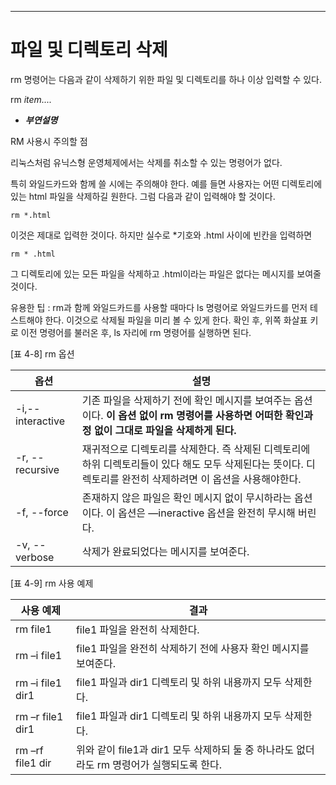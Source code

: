

---
# 파일 및 디렉토리 삭제


rm 명령어는 다음과 같이 삭제하기 위한 파일 및 디렉토리를 하나 이상 입력할 수 있다.

rm *item....*


- ***부연설명***

RM 사용시 주의할 점

리눅스처럼 유닉스형 운영체제에서는 삭제를 취소할 수 있는 명령어가 없다.

특히 와일드카드와 함께 쓸 시에는 주의해야 한다. 예를 들면 사용자는 어떤 디렉토리에 있는 html 파일을 삭제하길 원한다. 그럼 다음과 같이 입력해야 할 것이다.

`rm *.html`

이것은 제대로 입력한 것이다. 하지만 실수로 *기호와 .html 사이에 빈칸을 입력하면

`rm * .html`

그 디렉토리에 있는 모든 파일을 삭제하고 .html이라는 파일은 없다는 메시지를 보여줄 것이다.

유용한 팁 : rm과 함께 와일드카드를 사용할 때마다 ls 명령어로 와일드카드를 먼저 테스트해야 한다. 이것으로 삭제될 파일을 미리 볼 수 있게 한다. 확인 후, 위쪽 화살표 키로 이전 명령어를 불러온 후, ls 자리에 rm 명령어를 실행하면 된다.



[표 4-8] rm 옵션

| 옵션               | 설명                                                                                        |
| ---------------- | ----------------------------------------------------------------------------------------- |
| -i,--interactive | 기존 파일을 삭제하기 전에 확인 메시지를 보여주는 옵션이다. **이 옵션 없이 rm 명령어를 사용하면 어떠한 확인과정 없이 그대로 파일을 삭제하게 된다.**   |
| -r, --recursive  | 재귀적으로 디렉토리를 삭제한다. 즉 삭제된 디렉토리에 하위 디렉토리들이 있다 해도 모두 삭제된다는 뜻이다. 디렉토리를 완전히 삭제하려면 이 옵션을 사용해야한다. |
| -f, --force      | 존재하지 않은 파일은 확인 메시지 없이 무시하라는 옵션이다. 이 옵션은 —ineractive 옵션을 완전히 무시해 버린다.                      |
| -v, --verbose    | 삭제가 완료되었다는 메시지를 보여준다.                                                                     |


[표 4-9] rm 사용 예제

| 사용 예제            | 결과                                                        |
| ---------------- | --------------------------------------------------------- |
| rm file1         | file1 파일을 완전히 삭제한다.                                       |
| rm –i file1      | file1 파일을 완전히 삭제하기 전에 사용자 확인 메시지를 보여준다.                   |
| rm –i file1 dir1 | file1 파일과 dir1 디렉토리 및 하위 내용까지 모두 삭제한다.                    |
| rm –r file1 dir1 | file1 파일과 dir1 디렉토리 및 하위 내용까지 모두 삭제한다.                    |
| rm –rf file1 dir | 위와 같이 file1과 dir1 모두 삭제하되 둘 중 하나라도 없더라도 rm 명령어가 실행되도록 한다. |